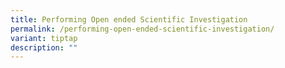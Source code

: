 ```yaml
---
title: Performing Open ended Scientific Investigation
permalink: /performing-open-ended-scientific-investigation/
variant: tiptap
description: ""
---
```

